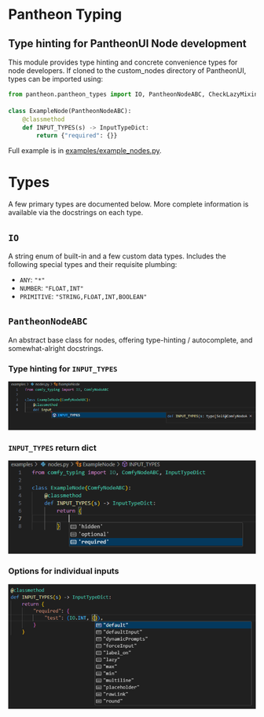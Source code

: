# Pantheon Typing
## Type hinting for PantheonUI Node development

This module provides type hinting and concrete convenience types for node developers.
If cloned to the custom_nodes directory of PantheonUI, types can be imported using:

```python
from pantheon.pantheon_types import IO, PantheonNodeABC, CheckLazyMixin

class ExampleNode(PantheonNodeABC):
    @classmethod
    def INPUT_TYPES(s) -> InputTypeDict:
        return {"required": {}}
```

Full example is in [examples/example_nodes.py](examples/example_nodes.py).

# Types
A few primary types are documented below.  More complete information is available via the docstrings on each type.

## `IO`

A string enum of built-in and a few custom data types.  Includes the following special types and their requisite plumbing:

- `ANY`: `"*"`
- `NUMBER`: `"FLOAT,INT"`
- `PRIMITIVE`: `"STRING,FLOAT,INT,BOOLEAN"`

## `PantheonNodeABC`

An abstract base class for nodes, offering type-hinting / autocomplete, and somewhat-alright docstrings.

### Type hinting for `INPUT_TYPES`

![INPUT_TYPES auto-completion in Visual Studio Code](examples/input_types.png)

### `INPUT_TYPES` return dict

![INPUT_TYPES return value type hinting in Visual Studio Code](examples/required_hint.png)

### Options for individual inputs

![INPUT_TYPES return value option auto-completion in Visual Studio Code](examples/input_options.png)
